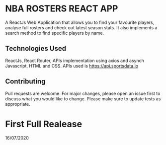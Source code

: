 # NBA ROSTERS REACT APP
A ReactJs Web Application that allows you to find your favourite players, analyse full rosters and check out latest season stats.
It also implements a search method to find specific players by name.

## Technologies Used
ReactJs, React Router, APIs implementation using axios and asynch Javascript, HTML and CSS.
APIs used is https://api.sportsdata.io

## Contributing
Pull requests are welcome. For major changes, please open an issue first to discuss what you would like to change.
Please make sure to update tests as appropriate.

# First Full Realease
16/07/2020
